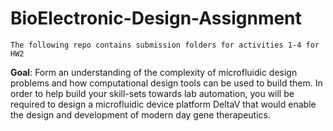 # BioElectronic-Design-Assignment
```
The following repo contains submission folders for activities 1-4 for HW2
```
**Goal**: Form an understanding of the complexity of microfluidic design problems and how
computational design tools can be used to build them. In order to help build your skill-sets
towards lab automation, you will be required to design a microfluidic device platform DeltaV
that would enable the design and development of modern day gene therapeutics.


